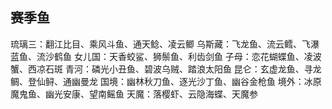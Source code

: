 ## 赛季鱼
琉璃三：翻江比目、乘风斗鱼、通天鲶、凌云鲫
乌斯藏：飞龙鱼、流云鳕、飞瀑蓝鱼、流沙鹤鱼
女儿国：天香蛟鲨、狮鬃鱼、利齿剑鱼
子母：恋花蝴蝶鱼、凌波蟹、西凉石斑
青河：磷光小丑鱼、碧波乌贼、踏浪太阳鱼
昆仑：玄虚龙鱼、寻龙鲷、登仙鲟、通幽曼龙
国境：幽林秋刀鱼、逐光沙丁鱼、幽谷金枪鱼
境外：冰原魔鬼鱼、幽光安康、望南鳐鱼
天魔：落樱虾、云隐海蝶、天魔参